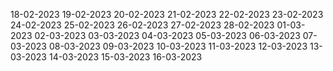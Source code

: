 18-02-2023
19-02-2023
20-02-2023
21-02-2023
22-02-2023
23-02-2023
24-02-2023
25-02-2023
26-02-2023
27-02-2023
28-02-2023
01-03-2023
02-03-2023
03-03-2023
04-03-2023
05-03-2023
06-03-2023
07-03-2023
08-03-2023
09-03-2023
10-03-2023
11-03-2023
12-03-2023
13-03-2023
14-03-2023
15-03-2023
16-03-2023